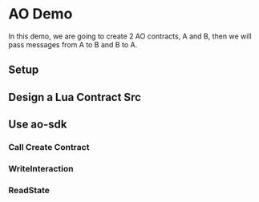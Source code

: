 # AO Demo

In this demo, we are going to create 2 AO contracts, A and B, then we will pass messages from A to B and B to A.

## Setup

## Design a Lua Contract Src

## Use ao-sdk 

### Call Create Contract

### WriteInteraction

### ReadState

